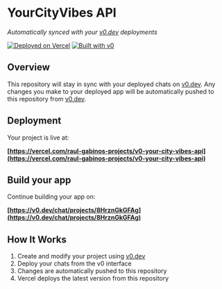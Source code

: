 # YourCityVibes API

*Automatically synced with your [v0.dev](https://v0.dev) deployments*

[![Deployed on Vercel](https://img.shields.io/badge/Deployed%20on-Vercel-black?style=for-the-badge&logo=vercel)](https://vercel.com/raul-gabinos-projects/v0-your-city-vibes-api)
[![Built with v0](https://img.shields.io/badge/Built%20with-v0.dev-black?style=for-the-badge)](https://v0.dev/chat/projects/8HrznGkGFAg)

## Overview

This repository will stay in sync with your deployed chats on [v0.dev](https://v0.dev).
Any changes you make to your deployed app will be automatically pushed to this repository from [v0.dev](https://v0.dev).

## Deployment

Your project is live at:

**[https://vercel.com/raul-gabinos-projects/v0-your-city-vibes-api](https://vercel.com/raul-gabinos-projects/v0-your-city-vibes-api)**

## Build your app

Continue building your app on:

**[https://v0.dev/chat/projects/8HrznGkGFAg](https://v0.dev/chat/projects/8HrznGkGFAg)**

## How It Works

1. Create and modify your project using [v0.dev](https://v0.dev)
2. Deploy your chats from the v0 interface
3. Changes are automatically pushed to this repository
4. Vercel deploys the latest version from this repository